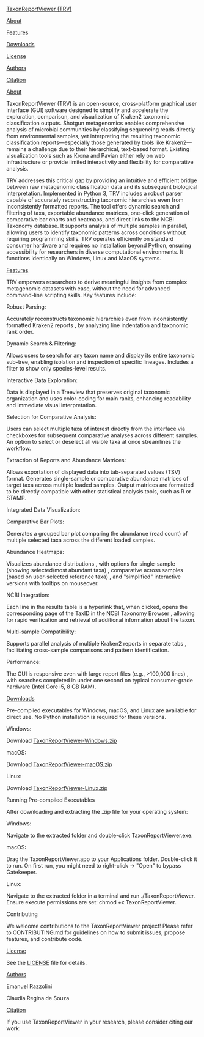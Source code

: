 [TaxonReportViewer (TRV)](https://github.com/erazzolini/taxonreportviewer/blob/main/trv.png)

[About](https://github.com/erazzolini/taxonreportviewer/blob/main/About)

[Features](https://github.com/erazzolini/taxonreportviewer/blob/main/Features)

[Downloads](https://github.com/erazzolini/taxonreportviewer/blob/main/Download)

[License](https://github.com/erazzolini/taxonreportviewer/blob/main/License)

[Authors](https://github.com/erazzolini/taxonreportviewer/blob/main/Authors)

[Citation](https://github.com/erazzolini/taxonreportviewer/blob/main/Citation)


[About](https://github.com/erazzolini/taxonreportviewer/blob/main/About)

TaxonReportViewer (TRV) is an open-source, cross-platform graphical user interface (GUI) software designed to simplify and accelerate the exploration, comparison, and visualization of Kraken2 taxonomic classification outputs. Shotgun metagenomics enables comprehensive analysis of microbial communities by classifying sequencing reads directly from environmental samples, yet interpreting the resulting taxonomic classification reports—especially those generated by tools like Kraken2—remains a challenge due to their hierarchical, text-based format. Existing visualization tools such as Krona and Pavian either rely on web infrastructure or provide limited interactivity and flexibility for comparative analysis.


TRV addresses this critical gap by providing an intuitive and efficient bridge between raw metagenomic classification data and its subsequent biological interpretation. Implemented in Python 3, TRV includes a robust parser capable of accurately reconstructing taxonomic hierarchies even from inconsistently formatted reports. The tool offers dynamic search and filtering of taxa, exportable abundance matrices, one-click generation of comparative bar charts and heatmaps, and direct links to the NCBI Taxonomy database. It supports analysis of multiple samples in parallel, allowing users to identify taxonomic patterns across conditions without requiring programming skills. TRV operates efficiently on standard consumer hardware and requires no installation beyond Python, ensuring accessibility for researchers in diverse computational environments. It functions identically on Windows, Linux and MacOS systems.


[Features](https://github.com/erazzolini/taxonreportviewer/blob/main/Features)

  TRV empowers researchers to derive meaningful insights from complex metagenomic datasets with ease, without the need for advanced command-line scripting skills. Key features include:

Robust Parsing:

  Accurately reconstructs taxonomic hierarchies even from inconsistently formatted Kraken2 reports , by analyzing line indentation and taxonomic rank order.

Dynamic Search & Filtering:

  Allows users to search for any taxon name and display its entire taxonomic sub-tree, enabling isolation and inspection of specific lineages. Includes a filter to show only species-level results.

Interactive Data Exploration:

  Data is displayed in a Treeview that preserves original taxonomic organization and uses color-coding for main ranks, enhancing readability and immediate visual interpretation.

Selection for Comparative Analysis:
	
  Users can select multiple taxa of interest directly from the interface via checkboxes for subsequent comparative analyses across different samples. An option to select or deselect all visible taxa at once streamlines the workflow.

Extraction of Reports and Abundance Matrices:

  Allows exportation of displayed data into tab-separated values (TSV) format. Generates single-sample or comparative abundance matrices of target taxa across multiple loaded samples. Output matrices are formatted to be directly compatible with other statistical analysis 		tools, such as R or STAMP.


Integrated Data Visualization:


Comparative Bar Plots:

  Generates a grouped bar plot comparing the abundance (read count) of multiple selected taxa across the different loaded samples.

Abundance Heatmaps:

  Visualizes abundance distributions , with options for single-sample (showing selected/most abundant taxa) , comparative across samples (based on user-selected reference taxa) , and "simplified" interactive versions with tooltips on mouseover.

NCBI Integration:

  Each line in the results table is a hyperlink that, when clicked, opens the corresponding page of the TaxID in the NCBI Taxonomy Browser , allowing for rapid verification and retrieval of additional information about the taxon.

Multi-sample Compatibility:

  Supports parallel analysis of multiple Kraken2 reports in separate tabs , facilitating cross-sample comparisons and pattern identification.

Performance:

  The GUI is responsive even with large report files (e.g., >100,000 lines) , with searches completed in under one second on typical consumer-grade hardware (Intel Core i5, 8 GB RAM).


[Downloads](https://github.com/erazzolini/taxonreportviewer/blob/main/Download)

  Pre-compiled executables for Windows, macOS, and Linux are available for direct use. No Python installation is required for these versions.

Windows:

  Download [TaxonReportViewer-Windows.zip](https://github.com/erazzolini/taxonreportviewer/releases/download/v1.0/trv_windows.zip)

macOS:

  Download [TaxonReportViewer-macOS.zip](https://github.com/erazzolini/taxonreportviewer/releases/download/v1.0/trv_macos.zip)

Linux:

  Download [TaxonReportViewer-Linux.zip](https://github.com/erazzolini/taxonreportviewer/releases/download/v1.0/trv_linux.zip)


Running Pre-compiled Executables

  After downloading and extracting the .zip file for your operating system:

Windows:

  Navigate to the extracted folder and double-click TaxonReportViewer.exe.


macOS:

  Drag the TaxonReportViewer.app to your Applications folder. Double-click it to run. On first run, you might need to right-click -> "Open" to bypass Gatekeeper.


Linux:

  Navigate to the extracted folder in a terminal and run ./TaxonReportViewer. Ensure execute permissions are set: chmod +x TaxonReportViewer.


Contributing

  We welcome contributions to the TaxonReportViewer project! Please refer to CONTRIBUTING.md for guidelines on how to submit issues, propose features, and contribute code.


[License](https://github.com/erazzolini/taxonreportviewer/blob/main/License)

  See the [LICENSE](https://github.com/erazzolini/taxonreportviewer/blob/main/LICENSE) file for details.

[Authors](https://github.com/erazzolini/taxonreportviewer/blob/main/Authors)

  Emanuel Razzolini 
  
  Claudia Regina de Souza 

[Citation](https://github.com/erazzolini/taxonreportviewer/blob/main/Citation)

  If you use TaxonReportViewer in your research, please consider citing our work:

